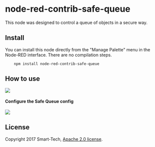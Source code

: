 node-red-contrib-safe-queue
=====================
This node was designed to control a queue of objects in a secure way.

Install
-----------
You can install this node directly from the "Manage Palette" menu in the Node-RED interface. There are no compilation steps.

        npm install node-red-contrib-safe-queue

How to use
-----------
<img src="https://github.com/netsmarttech/node-red-contrib-safe-queue/blob/master/example/flow_example.png" />

#### Configure the Safe Queue config
<img src="https://github.com/netsmarttech/node-red-contrib-safe-queue/tree/master/example/config_example.png" />

License
-----------
Copyright 2017 Smart-Tech, [Apache 2.0 license](LICENSE).